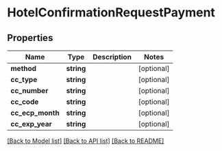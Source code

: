 # HotelConfirmationRequestPayment

## Properties
Name | Type | Description | Notes
------------ | ------------- | ------------- | -------------
**method** | **string** |  | [optional] 
**cc_type** | **string** |  | [optional] 
**cc_number** | **string** |  | [optional] 
**cc_code** | **string** |  | [optional] 
**cc_ecp_month** | **string** |  | [optional] 
**cc_exp_year** | **string** |  | [optional] 

[[Back to Model list]](../../README.md#documentation-for-models) [[Back to API list]](../../README.md#documentation-for-api-endpoints) [[Back to README]](../../README.md)

